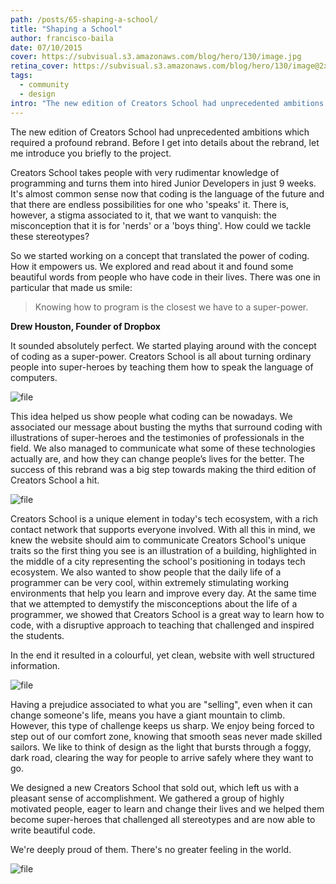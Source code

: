 ```yaml
---
path: /posts/65-shaping-a-school/
title: "Shaping a School"
author: francisco-baila
date: 07/10/2015
cover: https://subvisual.s3.amazonaws.com/blog/hero/130/image.jpg
retina_cover: https://subvisual.s3.amazonaws.com/blog/hero/130/image@2x.jpg
tags:
  - community
  - design
intro: "The new edition of Creators School had unprecedented ambitions which required a profound rebrand. Before I get into details about the rebrand, let me introduce you briefly to the project."
---
```


The new edition of Creators School had unprecedented ambitions which required a profound rebrand. Before I get into details about the rebrand, let me introduce you briefly to the project. 

Creators School takes people with very rudimentar knowledge of programming and turns them into hired Junior Developers in just 9 weeks. It's almost common sense now that coding is the language of the future and that there are endless possibilities for one who 'speaks' it. There is, however, a stigma associated to it, that we want to vanquish: the misconception that it is for 'nerds' or a 'boys thing'. How could we tackle these stereotypes?

So we started working on a concept that translated the power of coding. How it empowers us. We explored and read about it and found some beautiful words from people who have code in their lives. There was one in particular that made us smile:

> Knowing how to program is the closest we have to a super-power.

**Drew Houston, Founder of Dropbox**


It sounded absolutely perfect. We started playing around with the concept of coding as a super-power. Creators School is all about turning ordinary people into super-heroes by teaching them how to speak the language of computers.

![file](https://subvisual.s3.amazonaws.com/blog/post_image/65/image-1444233849669.png)

This idea helped us show people what coding can be nowadays. We associated our message about busting the myths that surround coding with illustrations of super-heroes and the testimonies of professionals in the field. We also managed to communicate what some of these technologies actually are, and how they can change people’s lives for the better. The success of this rebrand was a big step towards making the third edition of Creators School a hit.

![file](https://subvisual.s3.amazonaws.com/blog/post_image/59/image-1444226484928.51.31.png)

Creators School is a unique element in today's tech ecosystem, with a rich contact network that supports everyone involved. With all this in mind, we knew the website should aim to communicate Creators School's unique traits so the first thing you see is an illustration of a building, highlighted in the middle of a city representing the school's positioning in todays tech ecosystem. We also wanted to show people that the daily life of a programmer can be very cool, within extremely stimulating working environments that help you learn and improve every day. At the same time that we attempted to demystify the misconceptions about the life of a programmer, we showed that Creators School is a great way to learn how to code, with a disruptive approach to teaching that challenged and inspired the students.

In the end it resulted in a colourful, yet clean, website with well structured information.

![file](https://subvisual.s3.amazonaws.com/blog/post_image/63/image-1444228854132.png)

Having a prejudice associated to what you are "selling", even when it can change someone's life, means you have a giant mountain to climb. However, this type of challenge keeps us sharp. We enjoy being forced to step out of our comfort zone, knowing that smooth seas never made skilled sailors. We like to think of design as the light that bursts through a foggy, dark road, clearing the way for people to arrive safely where they want to go.

We designed a new Creators School that sold out, which left us with a pleasant sense of accomplishment. We gathered a group of highly motivated people, eager to learn and change their lives and we helped them become super-heroes that challenged all stereotypes and are now able to write beautiful code. 

We're deeply proud of them.
There's no greater feeling in the world.

![file](https://subvisual.s3.amazonaws.com/blog/post_image/54/image-1444225045225.jpg)
